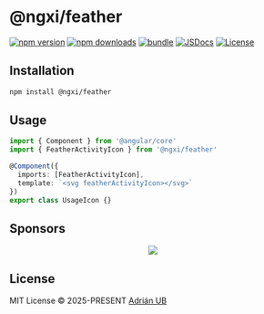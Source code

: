 # @ngxi/feather

[![npm version][npm-version-src]][npm-version-href]
[![npm downloads][npm-downloads-src]][npm-downloads-href]
[![bundle][bundle-src]][bundle-href]
[![JSDocs][jsdocs-src]][jsdocs-href]
[![License][license-src]][license-href]

## Installation

```sh
npm install @ngxi/feather
```

## Usage

```ts
import { Component } from '@angular/core'
import { FeatherActivityIcon } from '@ngxi/feather'

@Component({
  imports: [FeatherActivityIcon],
  template: `<svg featherActivityIcon></svg>`
})
export class UsageIcon {}
```

## Sponsors

<p align="center">
  <a href="https://cdn.jsdelivr.net/gh/adrian-ub/static/sponsors.svg">
    <img src='https://cdn.jsdelivr.net/gh/adrian-ub/static/sponsors.svg'/>
  </a>
</p>

## License

MIT License © 2025-PRESENT [Adrián UB](https://github.com/adrian-ub)

<!-- Badges -->

[npm-version-src]: https://img.shields.io/npm/v/@ngxi/feather?style=flat&colorA=080f12&colorB=1fa669
[npm-version-href]: https://npmjs.com/package/@ngxi/feather
[npm-downloads-src]: https://img.shields.io/npm/dm/@ngxi/feather?style=flat&colorA=080f12&colorB=1fa669
[npm-downloads-href]: https://npmjs.com/package/@ngxi/feather
[bundle-src]: https://img.shields.io/bundlephobia/minzip/@ngxi/feather?style=flat&colorA=080f12&colorB=1fa669&label=minzip
[bundle-href]: https://bundlephobia.com/result?p=@ngxi/feather
[license-src]: https://img.shields.io/npm/l/@ngxi/feather?style=flat&colorA=080f12&colorB=1fa669
[license-href]: https://github.com/adrian-ub/ngxi/blob/main/LICENSE
[jsdocs-src]: https://img.shields.io/badge/jsdocs-reference-080f12?style=flat&colorA=080f12&colorB=1fa669
[jsdocs-href]: https://www.jsdocs.io/package/@ngxi/feather

